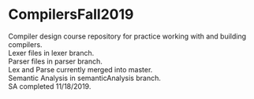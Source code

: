 # CompilersFall2019
Compiler design course repository for practice working with and building compilers.\
Lexer files in lexer branch.\
Parser files in parser branch.\
Lex and Parse currently merged into master.\
Semantic Analysis in semanticAnalysis branch.\
SA completed 11/18/2019.